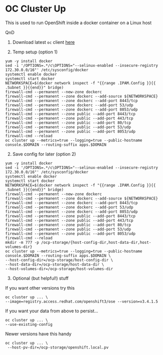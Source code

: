 # OC Cluster Up

This is used to run OpenShift inside a docker container on a Linux host


QnD

1. Download latest `oc` client [here](https://github.com/openshift/origin/releases)

2. Temp setup (option 1)

```
yum -y install docker
sed -i '/OPTIONS=.*/c\OPTIONS="--selinux-enabled --insecure-registry 172.30.0.0/16"' /etc/sysconfig/docker
systemctl enable docker
systemctl start docker
NETWORKSPACE=$(docker network inspect -f "{{range .IPAM.Config }}{{ .Subnet }}{{end}}" bridge)
firewall-cmd --permanent --new-zone dockerc
firewall-cmd --permanent --zone dockerc --add-source ${NETWORKSPACE}
firewall-cmd --permanent --zone dockerc --add-port 8443/tcp
firewall-cmd --permanent --zone dockerc --add-port 53/udp
firewall-cmd --permanent --zone dockerc --add-port 8053/udp
firewall-cmd --permanent --zone public --add-port 8443/tcp
firewall-cmd --permanent --zone public --add-port 443/tcp
firewall-cmd --permanent --zone public --add-port 80/tcp
firewall-cmd --permanent --zone public --add-port 53/udp
firewall-cmd --permanent --zone public --add-port 8053/udp
firewall-cmd --reload
oc cluster up --metrics=true --logging=true --public-hostname console.$DOMAIN --routing-suffix apps.$DOMAIN
```

2. Save config for later (option 2)

```
yum -y install docker
sed -i '/OPTIONS=.*/c\OPTIONS="--selinux-enabled --insecure-registry 172.30.0.0/16"' /etc/sysconfig/docker
systemctl enable docker
systemctl start docker
NETWORKSPACE=$(docker network inspect -f "{{range .IPAM.Config }}{{ .Subnet }}{{end}}" bridge)
firewall-cmd --permanent --new-zone dockerc
firewall-cmd --permanent --zone dockerc --add-source ${NETWORKSPACE}
firewall-cmd --permanent --zone dockerc --add-port 8443/tcp
firewall-cmd --permanent --zone dockerc --add-port 53/udp
firewall-cmd --permanent --zone dockerc --add-port 8053/udp
firewall-cmd --permanent --zone public --add-port 8443/tcp
firewall-cmd --permanent --zone public --add-port 443/tcp
firewall-cmd --permanent --zone public --add-port 80/tcp
firewall-cmd --permanent --zone public --add-port 53/udp
firewall-cmd --permanent --zone public --add-port 8053/udp
firewall-cmd --reload
mkdir -m 777 -p /ocp-storage/{host-config-dir,host-data-dir,host-volumes-dir}
oc cluster up --metrics=true --logging=true --public-hostname console.$DOMAIN --routing-suffix apps.$DOMAIN \
--host-config-dir=/ocp-storage/host-config-dir \
--host-data-dir=/ocp-storage/host-data-dir \
--host-volumes-dir=/ocp-storage/host-volumes-dir
```

3. Optional (but helpful!) stuff

If you want other versions try this
```
oc cluster up ... \
--image=registry.access.redhat.com/openshift3/ose --version=v3.4.1.5
```

If you want your data from above to persist...

```
oc cluster up ... \
--use-existing-config
```

Newer versions have this handy
```
oc cluster up ... \
 --host-pv-dir=/ocp-storage/openshift.local.pv
```

